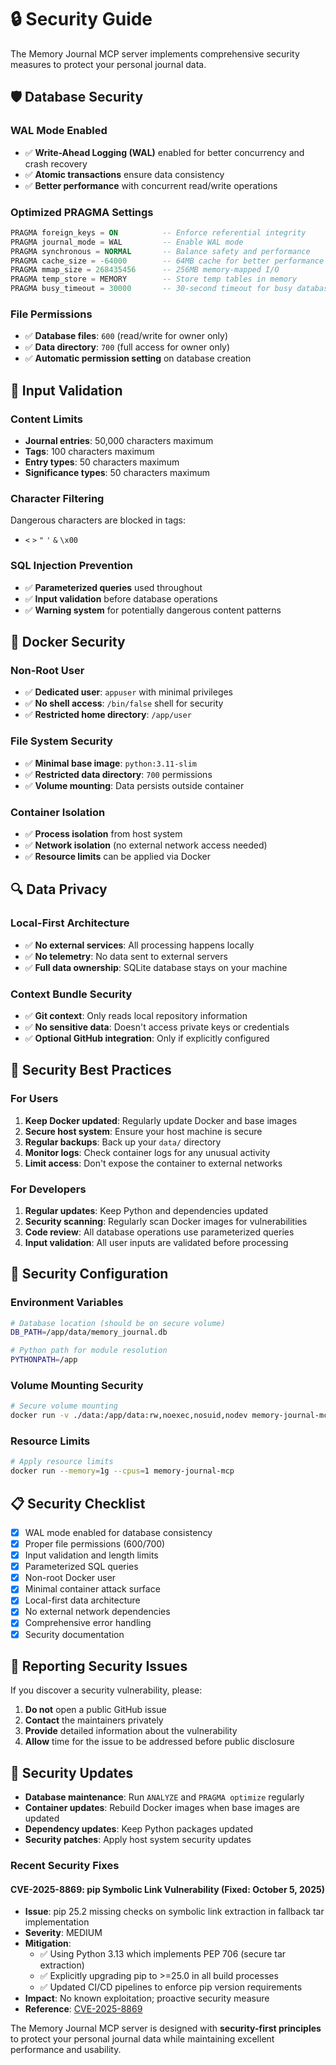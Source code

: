 # 🔒 Security Guide

The Memory Journal MCP server implements comprehensive security measures to protect your personal journal data.

## 🛡️ **Database Security**

### **WAL Mode Enabled**
- ✅ **Write-Ahead Logging (WAL)** enabled for better concurrency and crash recovery
- ✅ **Atomic transactions** ensure data consistency
- ✅ **Better performance** with concurrent read/write operations

### **Optimized PRAGMA Settings**
```sql
PRAGMA foreign_keys = ON          -- Enforce referential integrity
PRAGMA journal_mode = WAL         -- Enable WAL mode
PRAGMA synchronous = NORMAL       -- Balance safety and performance
PRAGMA cache_size = -64000        -- 64MB cache for better performance
PRAGMA mmap_size = 268435456      -- 256MB memory-mapped I/O
PRAGMA temp_store = MEMORY        -- Store temp tables in memory
PRAGMA busy_timeout = 30000       -- 30-second timeout for busy database
```

### **File Permissions**
- ✅ **Database files**: `600` (read/write for owner only)
- ✅ **Data directory**: `700` (full access for owner only)
- ✅ **Automatic permission setting** on database creation

## 🔐 **Input Validation**

### **Content Limits**
- **Journal entries**: 50,000 characters maximum
- **Tags**: 100 characters maximum
- **Entry types**: 50 characters maximum
- **Significance types**: 50 characters maximum

### **Character Filtering**
Dangerous characters are blocked in tags:
- `<` `>` `"` `'` `&` `\x00`

### **SQL Injection Prevention**
- ✅ **Parameterized queries** used throughout
- ✅ **Input validation** before database operations
- ✅ **Warning system** for potentially dangerous content patterns

## 🐳 **Docker Security**

### **Non-Root User**
- ✅ **Dedicated user**: `appuser` with minimal privileges
- ✅ **No shell access**: `/bin/false` shell for security
- ✅ **Restricted home directory**: `/app/user`

### **File System Security**
- ✅ **Minimal base image**: `python:3.11-slim`
- ✅ **Restricted data directory**: `700` permissions
- ✅ **Volume mounting**: Data persists outside container

### **Container Isolation**
- ✅ **Process isolation** from host system
- ✅ **Network isolation** (no external network access needed)
- ✅ **Resource limits** can be applied via Docker

## 🔍 **Data Privacy**

### **Local-First Architecture**
- ✅ **No external services**: All processing happens locally
- ✅ **No telemetry**: No data sent to external servers
- ✅ **Full data ownership**: SQLite database stays on your machine

### **Context Bundle Security**
- ✅ **Git context**: Only reads local repository information
- ✅ **No sensitive data**: Doesn't access private keys or credentials
- ✅ **Optional GitHub integration**: Only if explicitly configured

## 🚨 **Security Best Practices**

### **For Users**
1. **Keep Docker updated**: Regularly update Docker and base images
2. **Secure host system**: Ensure your host machine is secure
3. **Regular backups**: Back up your `data/` directory
4. **Monitor logs**: Check container logs for any unusual activity
5. **Limit access**: Don't expose the container to external networks

### **For Developers**
1. **Regular updates**: Keep Python and dependencies updated
2. **Security scanning**: Regularly scan Docker images for vulnerabilities
3. **Code review**: All database operations use parameterized queries
4. **Input validation**: All user inputs are validated before processing

## 🔧 **Security Configuration**

### **Environment Variables**
```bash
# Database location (should be on secure volume)
DB_PATH=/app/data/memory_journal.db

# Python path for module resolution
PYTHONPATH=/app
```

### **Volume Mounting Security**
```bash
# Secure volume mounting
docker run -v ./data:/app/data:rw,noexec,nosuid,nodev memory-journal-mcp
```

### **Resource Limits**
```bash
# Apply resource limits
docker run --memory=1g --cpus=1 memory-journal-mcp
```

## 📋 **Security Checklist**

- [x] WAL mode enabled for database consistency
- [x] Proper file permissions (600/700)
- [x] Input validation and length limits
- [x] Parameterized SQL queries
- [x] Non-root Docker user
- [x] Minimal container attack surface
- [x] Local-first data architecture
- [x] No external network dependencies
- [x] Comprehensive error handling
- [x] Security documentation

## 🚨 **Reporting Security Issues**

If you discover a security vulnerability, please:

1. **Do not** open a public GitHub issue
2. **Contact** the maintainers privately
3. **Provide** detailed information about the vulnerability
4. **Allow** time for the issue to be addressed before public disclosure

## 🔄 **Security Updates**

- **Database maintenance**: Run `ANALYZE` and `PRAGMA optimize` regularly
- **Container updates**: Rebuild Docker images when base images are updated
- **Dependency updates**: Keep Python packages updated
- **Security patches**: Apply host system security updates

### **Recent Security Fixes**

#### **CVE-2025-8869: pip Symbolic Link Vulnerability** (Fixed: October 5, 2025)
- **Issue**: pip 25.2 missing checks on symbolic link extraction in fallback tar implementation
- **Severity**: MEDIUM
- **Mitigation**: 
  - ✅ Using Python 3.13 which implements PEP 706 (secure tar extraction)
  - ✅ Explicitly upgrading pip to >=25.0 in all build processes
  - ✅ Updated CI/CD pipelines to enforce pip version requirements
- **Impact**: No known exploitation; proactive security measure
- **Reference**: [CVE-2025-8869](https://nvd.nist.gov/vuln/detail/CVE-2025-8869)

The Memory Journal MCP server is designed with **security-first principles** to protect your personal journal data while maintaining excellent performance and usability.
